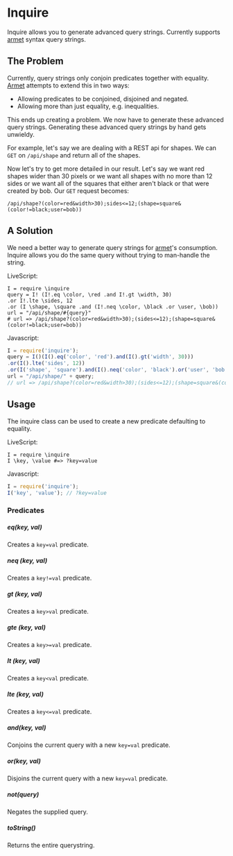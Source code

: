 # Inquire

Inquire allows you to generate advanced query strings.
Currently supports [armet][armet] syntax query strings.

## The Problem

Currently, query strings only conjoin predicates together with equality.
[Armet][armet] attempts to extend this in two ways:

* Allowing predicates to be conjoined, disjoined and negated.
* Allowing more than just equality, e.g. inequalities.

This ends up creating a problem.
We now have to generate these advanced query strings.
Generating these advanced query strings by hand gets unwieldy.

For example, let's say we are dealing with a REST api for shapes.
We can `GET` on `/api/shape` and return all of the shapes.

Now let's try to get more detailed in our result.
Let's say we want red shapes wider than 30 pixels or
we want all shapes with no more than 12 sides or
we want all of the squares that either aren't black or that were created by bob.
Our `GET` request becomes:

`/api/shape?(color=red&width>30);sides<=12;(shape=square&(color!=black;user=bob))`


## A Solution

We need a better way to generate query strings for [armet][armet]'s consumption.
Inquire allows you do the same query without trying to man-handle the string.

LiveScript:

```livescript
I = require \inquire
query = I! (I!.eq \color, \red .and I!.gt \width, 30)
.or I!.lte \sides, 12
.or (I \shape, \square .and (I!.neq \color, \black .or \user, \bob))
url = "/api/shape/#{query}"
# url => /api/shape?(color=red&width>30);(sides<=12);(shape=square&(color!=black;user=bob))
```

Javascript:

```javascript
I = require('inquire');
query = I()(I().eq('color', 'red').and(I().gt('width', 30)))
.or(I().lte('sides', 12))
.or(I('shape', 'square').and(I().neq('color', 'black').or('user', 'bob')));
url = "/api/shape/" + query;
// url => /api/shape?(color=red&width>30);(sides<=12);(shape=square&(color!=black;user=bob))
```

## Usage

The inquire class can be used to create a new predicate defaulting to equality.

LiveScript:

```livescript
I = require \inquire
I \key, \value #=> ?key=value
```

Javascript:

```javascript
I = require('inquire');
I('key', 'value'); // ?key=value
```

### Predicates

##### eq(key, val)
Creates a `key=val` predicate.

##### neq (key, val)
Creates a `key!=val` predicate.

##### gt (key, val)
Creates a `key>val` predicate.

##### gte (key, val)
Creates a `key>=val` predicate.

##### lt (key, val)
Creates a `key<val` predicate.

##### lte (key, val)
Creates a `key<=val` predicate.

##### and(key, val)
Conjoins the current query with a new `key=val` predicate.

##### or(key, val)
Disjoins the current query with a new `key=val` predicate.

##### not(query)
Negates the supplied query.

##### toString()
Returns the entire querystring.


[armet]: https://github.com/armet
